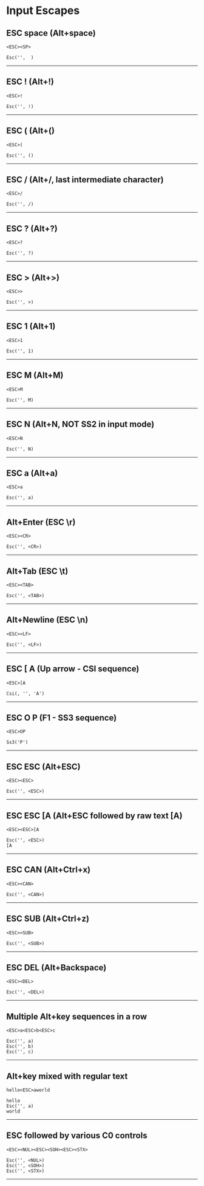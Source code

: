 # Input Escapes
## ESC space (Alt+space)
```
<ESC><SP>
```

```
Esc('',  )
```
---
## ESC ! (Alt+!)
```
<ESC>!
```

```
Esc('', !)
```
---
## ESC ( (Alt+()
```
<ESC>(
```

```
Esc('', ()
```
---
## ESC / (Alt+/, last intermediate character)
```
<ESC>/
```

```
Esc('', /)
```
---
## ESC ? (Alt+?)
```
<ESC>?
```

```
Esc('', ?)
```
---
## ESC > (Alt+>)
```
<ESC>>
```

```
Esc('', >)
```
---
## ESC 1 (Alt+1)
```
<ESC>1
```

```
Esc('', 1)
```
---
## ESC M (Alt+M)
```
<ESC>M
```

```
Esc('', M)
```
---
## ESC N (Alt+N, NOT SS2 in input mode)
```
<ESC>N
```

```
Esc('', N)
```
---
## ESC a (Alt+a)
```
<ESC>a
```

```
Esc('', a)
```
---
## Alt+Enter (ESC \r)
```
<ESC><CR>
```

```
Esc('', <CR>)
```
---
## Alt+Tab (ESC \t)
```
<ESC><TAB>
```

```
Esc('', <TAB>)
```
---
## Alt+Newline (ESC \n)
```
<ESC><LF>
```

```
Esc('', <LF>)
```
---
## ESC [ A (Up arrow - CSI sequence)
```
<ESC>[A
```

```
Csi(, '', 'A')
```
---
## ESC O P (F1 - SS3 sequence)
```
<ESC>OP
```

```
Ss3('P')
```
---
## ESC ESC (Alt+ESC)
```
<ESC><ESC>
```

```
Esc('', <ESC>)
```
---
## ESC ESC [A (Alt+ESC followed by raw text [A)
```
<ESC><ESC>[A
```

```
Esc('', <ESC>)
[A
```
---
## ESC CAN (Alt+Ctrl+x)
```
<ESC><CAN>
```

```
Esc('', <CAN>)
```
---
## ESC SUB (Alt+Ctrl+z)
```
<ESC><SUB>
```

```
Esc('', <SUB>)
```
---
## ESC DEL (Alt+Backspace)
```
<ESC><DEL>
```

```
Esc('', <DEL>)
```
---
## Multiple Alt+key sequences in a row
```
<ESC>a<ESC>b<ESC>c
```

```
Esc('', a)
Esc('', b)
Esc('', c)
```
---
## Alt+key mixed with regular text
```
hello<ESC>aworld
```

```
hello
Esc('', a)
world
```
---
## ESC followed by various C0 controls
```
<ESC><NUL><ESC><SOH><ESC><STX>
```

```
Esc('', <NUL>)
Esc('', <SOH>)
Esc('', <STX>)
```
---
